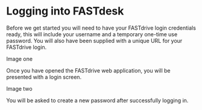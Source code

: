 # Logging into FASTdesk

Before we get started you will need to have your FASTdrive login credentials ready, this will include your username and a temporary one-time use password.  You will also have been supplied with a unique URL for your FASTdrive login.

Image one

Once you have opened the FASTdrive web application, you will be presented with a login screen.

Image two

You will be asked to create a new password after successfully logging in.



